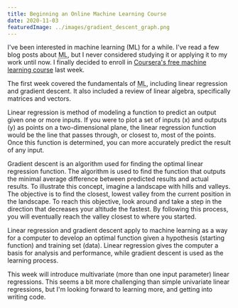 ```yaml
---
title: Beginning an Online Machine Learning Course
date: 2020-11-03
featuredImage: ../images/gradient_descent_graph.png 
---
```


I've been interested in machine learning (ML) for a while. I've read a few
blog posts about <abbr title="machine learning">ML</abbr>, but I never considered
studying it or applying it to my work until now.
I finally decided to enroll in [Coursera's free machine learning course](https://www.coursera.org/learn/machine-learning?) last week.

The first week covered the fundamentals of <abbr title="machine learning">ML</abbr>, including
linear regression and gradient descent. It also included a review of linear algebra, specifically matrices and vectors.

Linear regression is method of modeling a function to predict an output given one or more inputs.
If you were to plot a set of inputs (x) and outputs (y) as points on a two-dimensional plane, the linear regression function would be the line that passes through, or closest to, most of the points. Once this function is determined, you can more accurately predict the result of any input.

Gradient descent is an algorithm used for finding the optimal linear
regression function. The algorithm is used to find the function that outputs the
minimal average difference between predicted results and actual results. To
illustrate this concept, imagine a landscape with hills
and valleys. The objective is to find the closest,
lowest valley from the current position in the landscape. To reach this
objective, look around and take a
step in the direction that decreases your altitude the fastest. By following
this process, you will eventually reach the valley closest to where you started.

Linear regression and gradient descent apply to machine learning as a way for a computer to develop an optimal function given a hypothesis (starting function) and training set (data). Linear regression gives the computer a basis for analysis and performance, while gradient descent is used as the learning process.

This week will introduce multivariate (more than one input parameter) linear
regressions. This seems a bit more challenging than simple univariate linear
regressions, but I'm looking forward to learning more, and getting into writing code.
